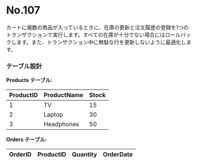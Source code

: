 # No.107

カートに複数の商品が入っているときに、在庫の更新と注文履歴の登録を1つのトランザクションで実行します。すべての在庫が十分でない場合にはロールバックします。また、トランザクション中に無駄な行を更新しないように最適化します。

### テーブル設計

**Products テーブル:**

| ProductID | ProductName | Stock |
|-----------|-------------|-------|
| 1         | TV          | 15    |
| 2         | Laptop      | 30    |
| 3         | Headphones  | 50    |

**Orders テーブル:**

| OrderID | ProductID | Quantity | OrderDate  |
|---------|-----------|----------|------------|
